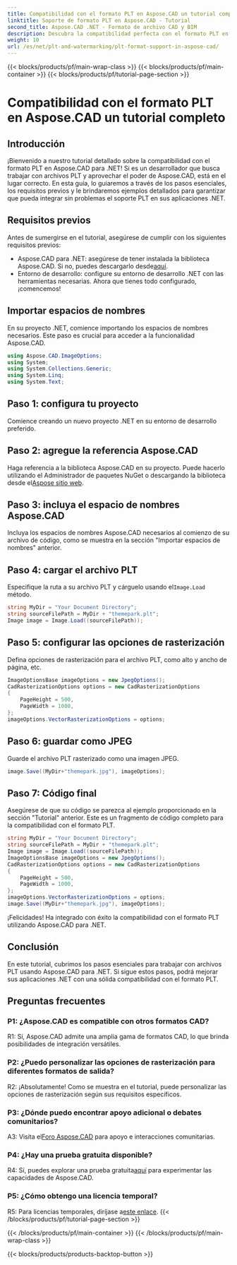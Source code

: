```yaml
---
title: Compatibilidad con el formato PLT en Aspose.CAD un tutorial completo
linktitle: Soporte de formato PLT en Aspose.CAD - Tutorial
second_title: Aspose.CAD .NET - Formato de archivo CAD y BIM
description: Descubra la compatibilidad perfecta con el formato PLT en Aspose.CAD para .NET. Siga nuestra guía paso a paso para integrar archivos PLT en sus aplicaciones .NET sin esfuerzo.
weight: 10
url: /es/net/plt-and-watermarking/plt-format-support-in-aspose-cad/
---
```


{{< blocks/products/pf/main-wrap-class >}}
{{< blocks/products/pf/main-container >}}
{{< blocks/products/pf/tutorial-page-section >}}

# Compatibilidad con el formato PLT en Aspose.CAD un tutorial completo

## Introducción

¡Bienvenido a nuestro tutorial detallado sobre la compatibilidad con el formato PLT en Aspose.CAD para .NET! Si es un desarrollador que busca trabajar con archivos PLT y aprovechar el poder de Aspose.CAD, está en el lugar correcto. En esta guía, lo guiaremos a través de los pasos esenciales, los requisitos previos y le brindaremos ejemplos detallados para garantizar que pueda integrar sin problemas el soporte PLT en sus aplicaciones .NET.

## Requisitos previos

Antes de sumergirse en el tutorial, asegúrese de cumplir con los siguientes requisitos previos:
-  Aspose.CAD para .NET: asegúrese de tener instalada la biblioteca Aspose.CAD. Si no, puedes descargarlo desde[aquí](https://releases.aspose.com/cad/net/).
- Entorno de desarrollo: configure su entorno de desarrollo .NET con las herramientas necesarias.
Ahora que tienes todo configurado, ¡comencemos!

## Importar espacios de nombres

En su proyecto .NET, comience importando los espacios de nombres necesarios. Este paso es crucial para acceder a la funcionalidad Aspose.CAD.
```csharp
using Aspose.CAD.ImageOptions;
using System;
using System.Collections.Generic;
using System.Linq;
using System.Text;
```

## Paso 1: configura tu proyecto

Comience creando un nuevo proyecto .NET en su entorno de desarrollo preferido.

## Paso 2: agregue la referencia Aspose.CAD

 Haga referencia a la biblioteca Aspose.CAD en su proyecto. Puede hacerlo utilizando el Administrador de paquetes NuGet o descargando la biblioteca desde el[Aspose sitio web](https://purchase.aspose.com/buy).

## Paso 3: incluya el espacio de nombres Aspose.CAD

Incluya los espacios de nombres Aspose.CAD necesarios al comienzo de su archivo de código, como se muestra en la sección "Importar espacios de nombres" anterior.

## Paso 4: cargar el archivo PLT

 Especifique la ruta a su archivo PLT y cárguelo usando el`Image.Load` método.

```csharp
string MyDir = "Your Document Directory";
string sourceFilePath = MyDir + "themepark.plt";
Image image = Image.Load((sourceFilePath));
```

## Paso 5: configurar las opciones de rasterización

Defina opciones de rasterización para el archivo PLT, como alto y ancho de página, etc.

```csharp
ImageOptionsBase imageOptions = new JpegOptions();
CadRasterizationOptions options = new CadRasterizationOptions
{
    PageHeight = 500,
    PageWidth = 1000,
};
imageOptions.VectorRasterizationOptions = options;
```

## Paso 6: guardar como JPEG

Guarde el archivo PLT rasterizado como una imagen JPEG.

```csharp
image.Save((MyDir+"themepark.jpg"), imageOptions);
```

## Paso 7: Código final

Asegúrese de que su código se parezca al ejemplo proporcionado en la sección "Tutorial" anterior. Este es un fragmento de código completo para la compatibilidad con el formato PLT.

```csharp
string MyDir = "Your Document Directory";
string sourceFilePath = MyDir + "themepark.plt";
Image image = Image.Load((sourceFilePath));
ImageOptionsBase imageOptions = new JpegOptions();
CadRasterizationOptions options = new CadRasterizationOptions
{
    PageHeight = 500,
    PageWidth = 1000,
};
imageOptions.VectorRasterizationOptions = options;
image.Save((MyDir+"themepark.jpg"), imageOptions);
```

¡Felicidades! Ha integrado con éxito la compatibilidad con el formato PLT utilizando Aspose.CAD para .NET.

## Conclusión

En este tutorial, cubrimos los pasos esenciales para trabajar con archivos PLT usando Aspose.CAD para .NET. Si sigue estos pasos, podrá mejorar sus aplicaciones .NET con una sólida compatibilidad con el formato PLT.

## Preguntas frecuentes

### P1: ¿Aspose.CAD es compatible con otros formatos CAD?

R1: Sí, Aspose.CAD admite una amplia gama de formatos CAD, lo que brinda posibilidades de integración versátiles.

### P2: ¿Puedo personalizar las opciones de rasterización para diferentes formatos de salida?

R2: ¡Absolutamente! Como se muestra en el tutorial, puede personalizar las opciones de rasterización según sus requisitos específicos.

### P3: ¿Dónde puedo encontrar apoyo adicional o debates comunitarios?

 A3: Visita el[Foro Aspose.CAD](https://forum.aspose.com/c/cad/19) para apoyo e interacciones comunitarias.

### P4: ¿Hay una prueba gratuita disponible?

 R4: Sí, puedes explorar una prueba gratuita[aquí](https://releases.aspose.com/) para experimentar las capacidades de Aspose.CAD.

### P5: ¿Cómo obtengo una licencia temporal?

 R5: Para licencias temporales, diríjase a[este enlace](https://purchase.aspose.com/temporary-license/).
{{< /blocks/products/pf/tutorial-page-section >}}

{{< /blocks/products/pf/main-container >}}
{{< /blocks/products/pf/main-wrap-class >}}

{{< blocks/products/products-backtop-button >}}

